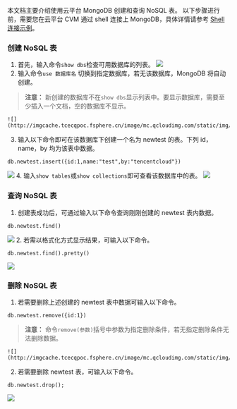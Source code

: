 本文档主要介绍使用云平台 MongoDB 创建和查询 NoSQL 表。
以下步骤进行前，需要您在云平台 CVM 通过 shell 连接上 MongoDB，具体详情请参考 [Shell连接示例](http://tcecqpoc.fsphere.cn/document/product/240/3978)。
### 创建 NoSQL 表
1. 首先，输入命令`show dbs`检查可用数据库的列表。
![](http://imgcache.tcecqpoc.fsphere.cn/image/mc.qcloudimg.com/static/img/54bbefc9c59f22fd8ac11f4140d05f4f/showdbs.png)
2. 输入命令`use 数据库名` 切换到指定数据库，若无该数据库，MongoDB 将自动创建。
>**注意：**
>新创建的数据库不在`show dbs`显示列表中。要显示数据库，需要至少插入一个文档，空的数据库不显示。

	![](http://imgcache.tcecqpoc.fsphere.cn/image/mc.qcloudimg.com/static/img/6c2b453eca2fbcff9f0dc7be0bf393d5/usetest.png)
3. 输入以下命令即可在该数据库下创建一个名为 newtest 的表。下列 id，name，by 均为该表中数据。
```
db.newtest.insert({id:1,name:"test",by:"tencentcloud"})
```
![](http://imgcache.tcecqpoc.fsphere.cn/image/mc.qcloudimg.com/static/img/10a8cde0ee1ede52d99bd56f80a5c6ab/dbinsert.png)
4. 输入`show tables`或`show collections`即可查看该数据库中的表。
![](http://imgcache.tcecqpoc.fsphere.cn/image/mc.qcloudimg.com/static/img/2f2c6868e0b01671678497f652538f58/showtables.png)

### 查询 NoSQL 表
1. 创建表成功后，可通过输入以下命令查询刚刚创建的 newtest 表内数据。
```
db.newtest.find()
```
![](http://imgcache.tcecqpoc.fsphere.cn/image/mc.qcloudimg.com/static/img/d4a5637e7771848c41b6ad833b24d0a9/find.png)
2. 若需以格式化方式显示结果，可输入以下命令。
```
db.newtest.find().pretty()
```
![](http://imgcache.tcecqpoc.fsphere.cn/image/mc.qcloudimg.com/static/img/36cd64b68f5d95f1a551c57bbf3cfb0a/findp.png)

### 删除 NoSQL 表
1. 若需要删除上述创建的 newtest 表中数据可输入以下命令。
```
db.newtest.remove({id:1})
```
>**注意：**
>命令`remove(参数)`括号中参数为指定删除条件，若无指定删除条件无法删除数据。

	![](http://imgcache.tcecqpoc.fsphere.cn/image/mc.qcloudimg.com/static/img/20f22097a8a50428a6d21f378b5b2d65/remove.png)
2. 若需要删除 newtest 表，可输入以下命令。
```
db.newtest.drop();
```
![](http://imgcache.tcecqpoc.fsphere.cn/image/mc.qcloudimg.com/static/img/9865dc8175f4ef3152e8c40874a91a8c/drop.png)